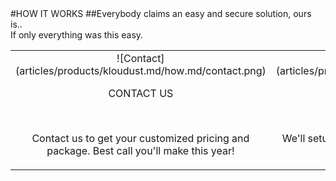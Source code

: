 <div class="product-how" markdown="1">
#HOW IT WORKS
##Everybody claims an easy and secure solution, ours is..<br/>If only everything was this easy.
<br/>

|   |   |   |
|:------:|:----------:|:----------:|
| ![Contact] (articles/products/kloudust.md/how.md/contact.png)<p class="how-title">CONTACT US</p><br/><p class="how-description">Contact us to get your customized pricing and package. Best call you'll make this year!</p> | ![Configure] (articles/products/kloudust.md/how.md/configure.png)<p class="how-title">CONFIGURE & INSTALL</p><br/><p class="how-description">We'll setup and configure per your requirements and install.</p> | ![Done] (articles/products/kloudust.md/how.md/done.png)<p class="how-title">YAY! DONE</p><br/><p class="how-description">Enjoy the absolute freedom of Kloudust.</p > |
</div>